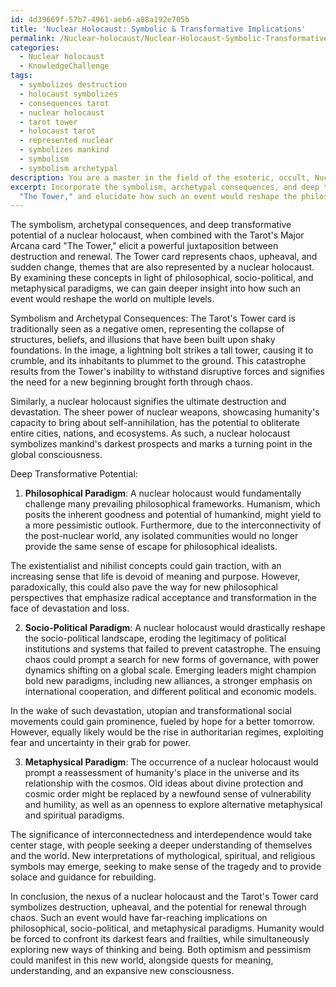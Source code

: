 ```yaml
---
id: 4d39669f-57b7-4961-aeb6-a88a192e705b
title: 'Nuclear Holocaust: Symbolic & Transformative Implications'
permalink: /Nuclear-holocaust/Nuclear-Holocaust-Symbolic-Transformative-Implications/
categories:
  - Nuclear holocaust
  - KnowledgeChallenge
tags:
  - symbolizes destruction
  - holocaust symbolizes
  - consequences tarot
  - nuclear holocaust
  - tarot tower
  - holocaust tarot
  - represented nuclear
  - symbolizes mankind
  - symbolism
  - symbolism archetypal
description: You are a master in the field of the esoteric, occult, Nuclear holocaust and Education. You are a writer of tests, challenges, books and deep knowledge on Nuclear holocaust for initiates and students to gain deep insights and understanding from. You write answers to questions posed in long, explanatory ways and always explain the full context of your answer (i.e., related concepts, formulas, examples, or history), as well as the step-by-step thinking process you take to answer the challenges. Be rigorous and thorough, and summarize the key themes, ideas, and conclusions at the end.
excerpt: Incorporate the symbolism, archetypal consequences, and deep transformative potential of a nuclear holocaust in conjunction with the tarot's Major Arcana card,
  "The Tower," and elucidate how such an event would reshape the philosophical, socio-political, and metaphysical paradigms of the world.
---
```

The symbolism, archetypal consequences, and deep transformative potential of a nuclear holocaust, when combined with the Tarot's Major Arcana card "The Tower," elicit a powerful juxtaposition between destruction and renewal. The Tower card represents chaos, upheaval, and sudden change, themes that are also represented by a nuclear holocaust. By examining these concepts in light of philosophical, socio-political, and metaphysical paradigms, we can gain deeper insight into how such an event would reshape the world on multiple levels.

Symbolism and Archetypal Consequences:
The Tarot's Tower card is traditionally seen as a negative omen, representing the collapse of structures, beliefs, and illusions that have been built upon shaky foundations. In the image, a lightning bolt strikes a tall tower, causing it to crumble, and its inhabitants to plummet to the ground. This catastrophe results from the Tower's inability to withstand disruptive forces and signifies the need for a new beginning brought forth through chaos.

Similarly, a nuclear holocaust signifies the ultimate destruction and devastation. The sheer power of nuclear weapons, showcasing humanity's capacity to bring about self-annihilation, has the potential to obliterate entire cities, nations, and ecosystems. As such, a nuclear holocaust symbolizes mankind's darkest prospects and marks a turning point in the global consciousness.

Deep Transformative Potential:

1. **Philosophical Paradigm**:
A nuclear holocaust would fundamentally challenge many prevailing philosophical frameworks. Humanism, which posits the inherent goodness and potential of humankind, might yield to a more pessimistic outlook. Furthermore, due to the interconnectivity of the post-nuclear world, any isolated communities would no longer provide the same sense of escape for philosophical idealists.

The existentialist and nihilist concepts could gain traction, with an increasing sense that life is devoid of meaning and purpose. However, paradoxically, this could also pave the way for new philosophical perspectives that emphasize radical acceptance and transformation in the face of devastation and loss.

2. **Socio-Political Paradigm**:
A nuclear holocaust would drastically reshape the socio-political landscape, eroding the legitimacy of political institutions and systems that failed to prevent catastrophe. The ensuing chaos could prompt a search for new forms of governance, with power dynamics shifting on a global scale. Emerging leaders might champion bold new paradigms, including new alliances, a stronger emphasis on international cooperation, and different political and economic models.

In the wake of such devastation, utopian and transformational social movements could gain prominence, fueled by hope for a better tomorrow. However, equally likely would be the rise in authoritarian regimes, exploiting fear and uncertainty in their grab for power.

3. **Metaphysical Paradigm**:
The occurrence of a nuclear holocaust would prompt a reassessment of humanity's place in the universe and its relationship with the cosmos. Old ideas about divine protection and cosmic order might be replaced by a newfound sense of vulnerability and humility, as well as an openness to explore alternative metaphysical and spiritual paradigms.

The significance of interconnectedness and interdependence would take center stage, with people seeking a deeper understanding of themselves and the world. New interpretations of mythological, spiritual, and religious symbols may emerge, seeking to make sense of the tragedy and to provide solace and guidance for rebuilding.

In conclusion, the nexus of a nuclear holocaust and the Tarot's Tower card symbolizes destruction, upheaval, and the potential for renewal through chaos. Such an event would have far-reaching implications on philosophical, socio-political, and metaphysical paradigms. Humanity would be forced to confront its darkest fears and frailties, while simultaneously exploring new ways of thinking and being. Both optimism and pessimism could manifest in this new world, alongside quests for meaning, understanding, and an expansive new consciousness.

